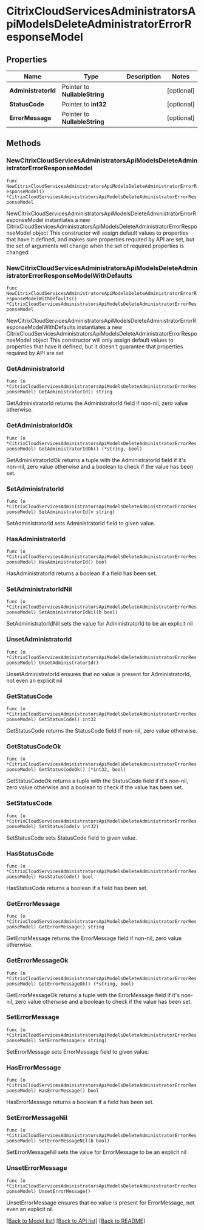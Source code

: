 # CitrixCloudServicesAdministratorsApiModelsDeleteAdministratorErrorResponseModel

## Properties

Name | Type | Description | Notes
------------ | ------------- | ------------- | -------------
**AdministratorId** | Pointer to **NullableString** |  | [optional] 
**StatusCode** | Pointer to **int32** |  | [optional] 
**ErrorMessage** | Pointer to **NullableString** |  | [optional] 

## Methods

### NewCitrixCloudServicesAdministratorsApiModelsDeleteAdministratorErrorResponseModel

`func NewCitrixCloudServicesAdministratorsApiModelsDeleteAdministratorErrorResponseModel() *CitrixCloudServicesAdministratorsApiModelsDeleteAdministratorErrorResponseModel`

NewCitrixCloudServicesAdministratorsApiModelsDeleteAdministratorErrorResponseModel instantiates a new CitrixCloudServicesAdministratorsApiModelsDeleteAdministratorErrorResponseModel object
This constructor will assign default values to properties that have it defined,
and makes sure properties required by API are set, but the set of arguments
will change when the set of required properties is changed

### NewCitrixCloudServicesAdministratorsApiModelsDeleteAdministratorErrorResponseModelWithDefaults

`func NewCitrixCloudServicesAdministratorsApiModelsDeleteAdministratorErrorResponseModelWithDefaults() *CitrixCloudServicesAdministratorsApiModelsDeleteAdministratorErrorResponseModel`

NewCitrixCloudServicesAdministratorsApiModelsDeleteAdministratorErrorResponseModelWithDefaults instantiates a new CitrixCloudServicesAdministratorsApiModelsDeleteAdministratorErrorResponseModel object
This constructor will only assign default values to properties that have it defined,
but it doesn't guarantee that properties required by API are set

### GetAdministratorId

`func (o *CitrixCloudServicesAdministratorsApiModelsDeleteAdministratorErrorResponseModel) GetAdministratorId() string`

GetAdministratorId returns the AdministratorId field if non-nil, zero value otherwise.

### GetAdministratorIdOk

`func (o *CitrixCloudServicesAdministratorsApiModelsDeleteAdministratorErrorResponseModel) GetAdministratorIdOk() (*string, bool)`

GetAdministratorIdOk returns a tuple with the AdministratorId field if it's non-nil, zero value otherwise
and a boolean to check if the value has been set.

### SetAdministratorId

`func (o *CitrixCloudServicesAdministratorsApiModelsDeleteAdministratorErrorResponseModel) SetAdministratorId(v string)`

SetAdministratorId sets AdministratorId field to given value.

### HasAdministratorId

`func (o *CitrixCloudServicesAdministratorsApiModelsDeleteAdministratorErrorResponseModel) HasAdministratorId() bool`

HasAdministratorId returns a boolean if a field has been set.

### SetAdministratorIdNil

`func (o *CitrixCloudServicesAdministratorsApiModelsDeleteAdministratorErrorResponseModel) SetAdministratorIdNil(b bool)`

 SetAdministratorIdNil sets the value for AdministratorId to be an explicit nil

### UnsetAdministratorId
`func (o *CitrixCloudServicesAdministratorsApiModelsDeleteAdministratorErrorResponseModel) UnsetAdministratorId()`

UnsetAdministratorId ensures that no value is present for AdministratorId, not even an explicit nil
### GetStatusCode

`func (o *CitrixCloudServicesAdministratorsApiModelsDeleteAdministratorErrorResponseModel) GetStatusCode() int32`

GetStatusCode returns the StatusCode field if non-nil, zero value otherwise.

### GetStatusCodeOk

`func (o *CitrixCloudServicesAdministratorsApiModelsDeleteAdministratorErrorResponseModel) GetStatusCodeOk() (*int32, bool)`

GetStatusCodeOk returns a tuple with the StatusCode field if it's non-nil, zero value otherwise
and a boolean to check if the value has been set.

### SetStatusCode

`func (o *CitrixCloudServicesAdministratorsApiModelsDeleteAdministratorErrorResponseModel) SetStatusCode(v int32)`

SetStatusCode sets StatusCode field to given value.

### HasStatusCode

`func (o *CitrixCloudServicesAdministratorsApiModelsDeleteAdministratorErrorResponseModel) HasStatusCode() bool`

HasStatusCode returns a boolean if a field has been set.

### GetErrorMessage

`func (o *CitrixCloudServicesAdministratorsApiModelsDeleteAdministratorErrorResponseModel) GetErrorMessage() string`

GetErrorMessage returns the ErrorMessage field if non-nil, zero value otherwise.

### GetErrorMessageOk

`func (o *CitrixCloudServicesAdministratorsApiModelsDeleteAdministratorErrorResponseModel) GetErrorMessageOk() (*string, bool)`

GetErrorMessageOk returns a tuple with the ErrorMessage field if it's non-nil, zero value otherwise
and a boolean to check if the value has been set.

### SetErrorMessage

`func (o *CitrixCloudServicesAdministratorsApiModelsDeleteAdministratorErrorResponseModel) SetErrorMessage(v string)`

SetErrorMessage sets ErrorMessage field to given value.

### HasErrorMessage

`func (o *CitrixCloudServicesAdministratorsApiModelsDeleteAdministratorErrorResponseModel) HasErrorMessage() bool`

HasErrorMessage returns a boolean if a field has been set.

### SetErrorMessageNil

`func (o *CitrixCloudServicesAdministratorsApiModelsDeleteAdministratorErrorResponseModel) SetErrorMessageNil(b bool)`

 SetErrorMessageNil sets the value for ErrorMessage to be an explicit nil

### UnsetErrorMessage
`func (o *CitrixCloudServicesAdministratorsApiModelsDeleteAdministratorErrorResponseModel) UnsetErrorMessage()`

UnsetErrorMessage ensures that no value is present for ErrorMessage, not even an explicit nil

[[Back to Model list]](../README.md#documentation-for-models) [[Back to API list]](../README.md#documentation-for-api-endpoints) [[Back to README]](../README.md)


